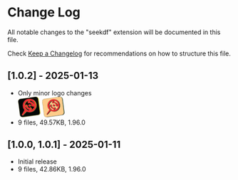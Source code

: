 # Change Log

All notable changes to the "seekdf" extension will be documented in this file.

Check [Keep a Changelog](http://keepachangelog.com/) for recommendations on how to structure this file.

## [1.0.2] - 2025-01-13
- Only minor logo changes \
  <img src='https://github.com/lanly-dev/vscode-seekdf/blob/main/media/vscodeignore/seekdf.png?raw=true' width='50'/>
  <img src='https://github.com/lanly-dev/vscode-seekdf/blob/main/media/seekdf.png?raw=true' width='50'/>
- 9 files, 49.57KB, 1.96.0


## [1.0.0, 1.0.1] - 2025-01-11
- Initial release
- 9 files, 42.86KB, 1.96.0
